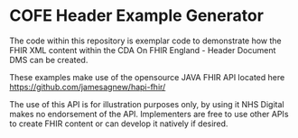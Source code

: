 # COFE Header Example Generator
The code within this repository is exemplar code to demonstrate how the FHIR XML content within the CDA On FHIR England - Header Document DMS can be created. 

These examples make use of the opensource JAVA FHIR API located here https://github.com/jamesagnew/hapi-fhir/

The use of this API is for illustration purposes only, by using it NHS Digital makes no endorsement of the API. Implementers are free to use other APIs to create FHIR content or can develop it natively if desired.
